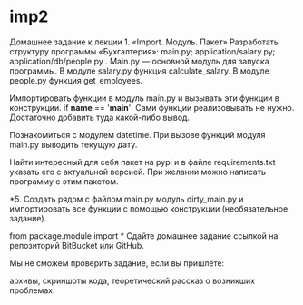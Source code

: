 # imp2
Домашнее задание к лекции 1. «Import. Модуль. Пакет»
Разработать структуру программы «Бухгалтерия»:
main.py;
application/salary.py;
application/db/people.py .
Main.py — основной модуль для запуска программы.
В модуле salary.py функция calculate_salary.
В модуле people.py функция get_employees.

Импортировать функции в модуль main.py и вызывать эти функции в конструкции.
if __name__ == '__main__':
Сами функции реализовывать не нужно. Достаточно добавить туда какой-либо вывод.

Познакомиться с модулем datetime. При вызове функций модуля main.py выводить текущую дату.

Найти интересный для себя пакет на pypi и в файле requirements.txt указать его с актуальной версией. При желании можно написать программу с этим пакетом.

*5. Создать рядом с файлом main.py модуль dirty_main.py и импортировать все функции с помощью конструкции (необязательное задание).

from package.module import *
Сдайте домашнее задание ссылкой на репозиторий BitBucket или GitHub.

Мы не сможем проверить задание, если вы пришлёте:

архивы,
скриншоты кода,
теоретический рассказ о возникших проблемах.

